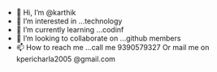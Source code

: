 - 👋 Hi, I’m @karthik
- 👀 I’m interested in ...technology
- 🌱 I’m currently learning ...codinf
- 💞️ I’m looking to collaborate on ...github members
- 📫 How to reach me ...call me 9390579327
Or mail me on kpericharla2005 @gmail.com

<!---
Karthik/Karthik
 is a ✨ special ✨ repository because its `README.md` (this file) appears on your GitHub profile.
You can click the Preview link to take a look at your changes.
--->
